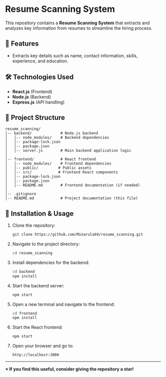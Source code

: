 # Resume Scanning System

This repository contains a **Resume Scanning System** that extracts and analyzes key information from resumes to streamline the hiring process.

## 🚀 Features
- Extracts key details such as name, contact information, skills, experience, and education.

## 🛠️ Technologies Used
- **React.js** (Frontend)
- **Node.js** (Backend)
- **Express.js** (API handling)
## 📂 Project Structure
```
resume_scanning/
│-- backend/             # Node.js backend
│   │-- node_modules/    # Backend dependencies
│   │-- package-lock.json
│   │-- package.json
│   │-- server.js        # Main backend application logic
│
│-- frontend/            # React frontend
│   │-- node_modules/    # Frontend dependencies
│   │-- public/         # Public assets
│   │-- src/            # Frontend React components
│   │-- package-lock.json
│   │-- package.json
│   │-- README.md        # Frontend documentation (if needed)
│
│-- .gitignore
│-- README.md            # Project documentation (this file)
```

## 🚀 Installation & Usage
1. Clone the repository:
   ```sh
   git clone https://github.com/Minarulak9/resume_scanning.git
   ```
2. Navigate to the project directory:
   ```sh
   cd resume_scanning
   ```
3. Install dependencies for the backend:
   ```sh
   cd backend
   npm install
   ```
4. Start the backend server:
   ```sh
   npm start
   ```
5. Open a new terminal and navigate to the frontend:
   ```sh
   cd frontend
   npm install
   ```
6. Start the React frontend:
   ```sh
   npm start
   ```
7. Open your browser and go to:
   ```
   http://localhost:3000
   ```
---
**⭐ If you find this useful, consider giving the repository a star!**
